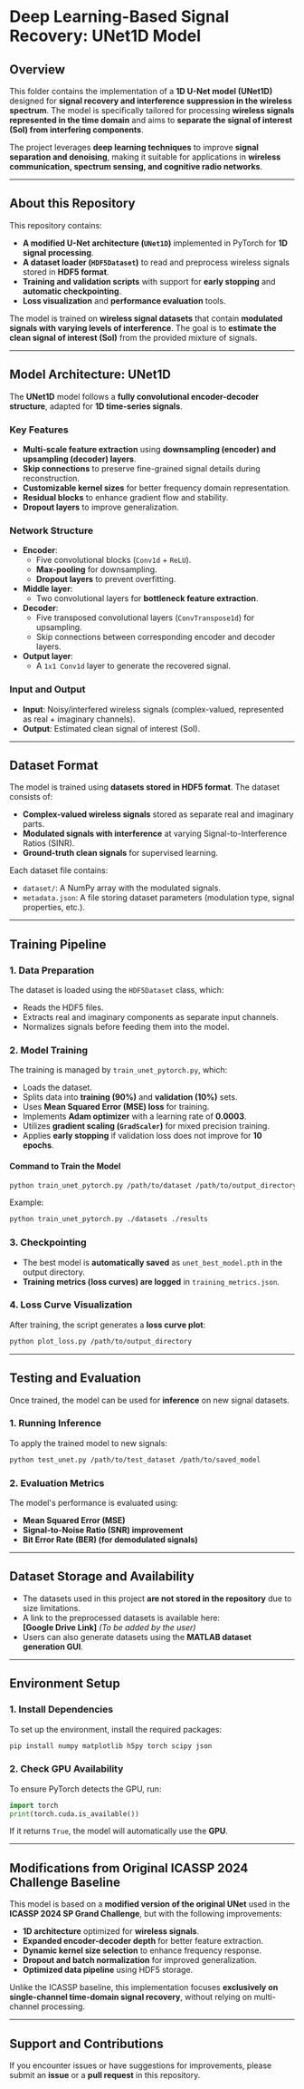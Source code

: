 # **Deep Learning-Based Signal Recovery: UNet1D Model**

## **Overview**
This folder contains the implementation of a **1D U-Net model (UNet1D)** designed for **signal recovery and interference suppression in the wireless spectrum**. The model is specifically tailored for processing **wireless signals represented in the time domain** and aims to **separate the signal of interest (SoI) from interfering components**.

The project leverages **deep learning techniques** to improve **signal separation and denoising**, making it suitable for applications in **wireless communication, spectrum sensing, and cognitive radio networks**.

---

## **About this Repository**
This repository contains:
- **A modified U-Net architecture (`UNet1D`)** implemented in PyTorch for **1D signal processing**.
- **A dataset loader (`HDF5Dataset`)** to read and preprocess wireless signals stored in **HDF5 format**.
- **Training and validation scripts** with support for **early stopping** and **automatic checkpointing**.
- **Loss visualization** and **performance evaluation** tools.

The model is trained on **wireless signal datasets** that contain **modulated signals with varying levels of interference**. The goal is to **estimate the clean signal of interest (SoI)** from the provided mixture of signals.

---

## **Model Architecture: UNet1D**
The **UNet1D** model follows a **fully convolutional encoder-decoder structure**, adapted for **1D time-series signals**.

### **Key Features**
- **Multi-scale feature extraction** using **downsampling (encoder) and upsampling (decoder) layers**.
- **Skip connections** to preserve fine-grained signal details during reconstruction.
- **Customizable kernel sizes** for better frequency domain representation.
- **Residual blocks** to enhance gradient flow and stability.
- **Dropout layers** to improve generalization.

### **Network Structure**
- **Encoder**:
  - Five convolutional blocks (`Conv1d` + `ReLU`).
  - **Max-pooling** for downsampling.
  - **Dropout layers** to prevent overfitting.
- **Middle layer**:
  - Two convolutional layers for **bottleneck feature extraction**.
- **Decoder**:
  - Five transposed convolutional layers (`ConvTranspose1d`) for upsampling.
  - Skip connections between corresponding encoder and decoder layers.
- **Output layer**:
  - A `1x1 Conv1d` layer to generate the recovered signal.

### **Input and Output**
- **Input**: Noisy/interfered wireless signals (complex-valued, represented as real + imaginary channels).
- **Output**: Estimated clean signal of interest (SoI).

---

## **Dataset Format**
The model is trained using **datasets stored in HDF5 format**. The dataset consists of:
- **Complex-valued wireless signals** stored as separate real and imaginary parts.
- **Modulated signals with interference** at varying Signal-to-Interference Ratios (SINR).
- **Ground-truth clean signals** for supervised learning.

Each dataset file contains:
- `dataset/`: A NumPy array with the modulated signals.
- `metadata.json`: A file storing dataset parameters (modulation type, signal properties, etc.).

---

## **Training Pipeline**
### **1. Data Preparation**
The dataset is loaded using the `HDF5Dataset` class, which:
- Reads the HDF5 files.
- Extracts real and imaginary components as separate input channels.
- Normalizes signals before feeding them into the model.

### **2. Model Training**
The training is managed by `train_unet_pytorch.py`, which:
- Loads the dataset.
- Splits data into **training (90%)** and **validation (10%)** sets.
- Uses **Mean Squared Error (MSE) loss** for training.
- Implements **Adam optimizer** with a learning rate of **0.0003**.
- Utilizes **gradient scaling (`GradScaler`)** for mixed precision training.
- Applies **early stopping** if validation loss does not improve for **10 epochs**.

#### **Command to Train the Model**
```bash
python train_unet_pytorch.py /path/to/dataset /path/to/output_directory
```
Example:
```bash
python train_unet_pytorch.py ./datasets ./results
```

### **3. Checkpointing**
- The best model is **automatically saved** as `unet_best_model.pth` in the output directory.
- **Training metrics (loss curves) are logged** in `training_metrics.json`.

### **4. Loss Curve Visualization**
After training, the script generates a **loss curve plot**:
```bash
python plot_loss.py /path/to/output_directory
```

---

## **Testing and Evaluation**
Once trained, the model can be used for **inference** on new signal datasets.

### **1. Running Inference**
To apply the trained model to new signals:
```bash
python test_unet.py /path/to/test_dataset /path/to/saved_model
```

### **2. Evaluation Metrics**
The model's performance is evaluated using:
- **Mean Squared Error (MSE)**
- **Signal-to-Noise Ratio (SNR) improvement**
- **Bit Error Rate (BER) (for demodulated signals)**

---

## **Dataset Storage and Availability**
- The datasets used in this project **are not stored in the repository** due to size limitations.
- A link to the preprocessed datasets is available here:  
  **[Google Drive Link]** *(To be added by the user)*
- Users can also generate datasets using the **MATLAB dataset generation GUI**.

---

## **Environment Setup**
### **1. Install Dependencies**
To set up the environment, install the required packages:
```bash
pip install numpy matplotlib h5py torch scipy json
```

### **2. Check GPU Availability**
To ensure PyTorch detects the GPU, run:
```python
import torch
print(torch.cuda.is_available())
```
If it returns `True`, the model will automatically use the **GPU**.

---

## **Modifications from Original ICASSP 2024 Challenge Baseline**
This model is based on a **modified version of the original UNet** used in the **ICASSP 2024 SP Grand Challenge**, but with the following improvements:
- **1D architecture** optimized for **wireless signals**.
- **Expanded encoder-decoder depth** for better feature extraction.
- **Dynamic kernel size selection** to enhance frequency response.
- **Dropout and batch normalization** for improved generalization.
- **Optimized data pipeline** using HDF5 storage.

Unlike the ICASSP baseline, this implementation focuses **exclusively on single-channel time-domain signal recovery**, without relying on multi-channel processing.

---

## **Support and Contributions**
If you encounter issues or have suggestions for improvements, please submit an **issue** or a **pull request** in this repository.